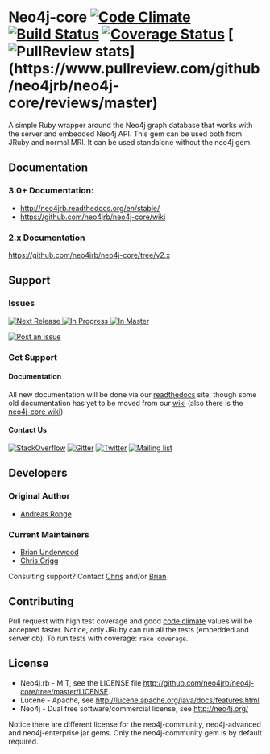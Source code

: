 # Neo4j-core [![Code Climate](https://codeclimate.com/github/neo4jrb/neo4j-core.png)](https://codeclimate.com/github/neo4jrb/neo4j-core) [![Build Status](https://travis-ci.org/neo4jrb/neo4j-core.png)](https://travis-ci.org/neo4jrb/neo4j-core) [![Coverage Status](https://coveralls.io/repos/neo4jrb/neo4j-core/badge.png?branch=master)](https://coveralls.io/r/neo4jrb/neo4j-core?branch=master) [![PullReview stats](https://www.pullreview.com/github/neo4jrb/neo4j-core/badges/master.svg?)](https://www.pullreview.com/github/neo4jrb/neo4j-core/reviews/master)

A simple Ruby wrapper around the Neo4j graph database that works with the server and embedded Neo4j API. This gem can be used both from JRuby and normal MRI.
It can be used standalone without the neo4j gem.

## Documentation

### 3.0+ Documentation:

 * http://neo4jrb.readthedocs.org/en/stable/
 * https://github.com/neo4jrb/neo4j-core/wiki

### 2.x Documentation

https://github.com/neo4jrb/neo4j-core/tree/v2.x

## Support

### Issues

[![Next Release](https://badge.waffle.io/neo4jrb/neo4j-core.png?label=Next%20Release&title=Next%20Release) ![In Progress](https://badge.waffle.io/neo4jrb/neo4j-core.png?label=In%20Progress&title=In%20Progress) ![In Master](https://badge.waffle.io/neo4jrb/neo4j-core.png?label=In%20Master&title=In%20Master)](https://waffle.io/neo4jrb/neo4j-core)

[![Post an issue](https://img.shields.io/badge/Bug%3F-Post%20an%20issue!-blue.svg)](https://waffle.io/neo4jrb/neo4j-core)


### Get Support

#### Documentation

All new documentation will be done via our [readthedocs](http://neo4jrb.readthedocs.org) site, though some old documentation has yet to be moved from our [wiki](https://github.com/neo4jrb/neo4j/wiki) (also there is the [neo4j-core wiki](https://github.com/neo4jrb/neo4j-core/wiki))

#### Contact Us

[![StackOverflow](https://img.shields.io/badge/StackOverflow-Ask%20a%20question!-blue.svg)](http://stackoverflow.com/questions/ask?tags=neo4j.rb+neo4j+ruby)  [![Gitter](https://img.shields.io/badge/Gitter-Join%20our%20chat!-blue.svg)](https://gitter.im/neo4jrb/neo4j?utm_source=badge&utm_medium=badge&utm_campaign=pr-badge&utm_content=badge)  [![Twitter](https://img.shields.io/badge/Twitter-Tweet%20with%20us!-blue.svg)](https://twitter.com/neo4jrb)  [![Mailing list](https://img.shields.io/badge/Mailing%20list-Mail%20us!-blue.svg)](https://groups.google.com/forum/#!forum/neo4jrb)


## Developers

### Original Author

* [Andreas Ronge](https://github.com/andreasronge)

### Current Maintainers

* [Brian Underwood](https://github.com/cheerfulstoic)
* [Chris Grigg](https://github.com/subvertallchris)

Consulting support? Contact [Chris](http://subvertallmedia.com/) and/or [Brian](http://www.brian-underwood.codes/)

## Contributing

Pull request with high test coverage and good [code climate](https://codeclimate.com/github/neo4jrb/neo4j-core) values will be accepted faster.
Notice, only JRuby can run all the tests (embedded and server db). To run tests with coverage: `rake coverage`.

## License
* Neo4j.rb - MIT, see the LICENSE file http://github.com/neo4jrb/neo4j-core/tree/master/LICENSE.
* Lucene -  Apache, see http://lucene.apache.org/java/docs/features.html
* Neo4j - Dual free software/commercial license, see http://neo4j.org/

Notice there are different license for the neo4j-community, neo4j-advanced and neo4j-enterprise jar gems.
Only the neo4j-community gem is by default required.
